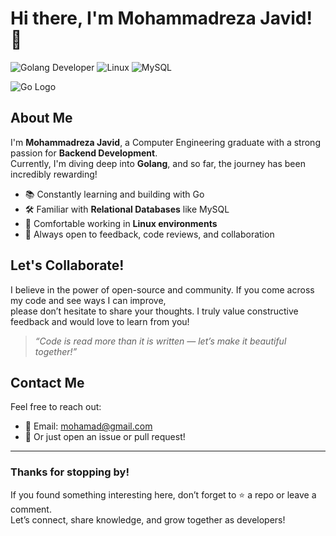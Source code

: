 # Hi there, I'm Mohammadreza Javid! 👋

![Golang Developer](https://img.shields.io/badge/Backend-Golang-blue?style=for-the-badge&logo=go)
![Linux](https://img.shields.io/badge/Linux-Experienced-informational?style=for-the-badge&logo=linux)
![MySQL](https://img.shields.io/badge/Database-MySQL-brightgreen?style=for-the-badge&logo=mysql)

![Go Logo](https://golang.org/lib/godoc/images/go-logo-blue.svg)

## About Me

I'm **Mohammadreza Javid**, a Computer Engineering graduate with a strong passion for **Backend Development**.  
Currently, I'm diving deep into **Golang**, and so far, the journey has been incredibly rewarding!

- 📚 Constantly learning and building with Go
- 🛠️ Familiar with **Relational Databases** like MySQL
- 🐧 Comfortable working in **Linux environments**
- 🤝 Always open to feedback, code reviews, and collaboration

## Let's Collaborate!

I believe in the power of open-source and community. If you come across my code and see ways I can improve,  
please don’t hesitate to share your thoughts. I truly value constructive feedback and would love to learn from you!

> _“Code is read more than it is written — let’s make it beautiful together!”_

## Contact Me

Feel free to reach out:

- 📧 Email: [mohamad@gmail.com](mailto:mohammadrezajavid9@gmail.com)
- 💬 Or just open an issue or pull request!

---

### Thanks for stopping by!

If you found something interesting here, don’t forget to ⭐️ a repo or leave a comment.  
Let’s connect, share knowledge, and grow together as developers!
